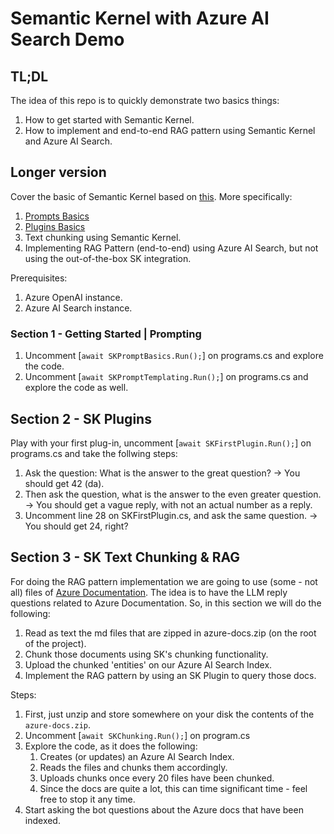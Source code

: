 # Semantic Kernel with Azure AI Search Demo

## TL;DL

The idea of this repo is to quickly demonstrate two basics things:

1. How to get started with Semantic Kernel.
2. How to implement and end-to-end RAG pattern using Semantic Kernel and Azure AI Search.

## Longer version

Cover the basic of Semantic Kernel based on [this](https://learn.microsoft.com/en-us/semantic-kernel/overview/?tabs=Csharp).
More specifically:

1. [Prompts Basics](https://learn.microsoft.com/en-us/semantic-kernel/prompts/)
2. [Plugins Basics](https://learn.microsoft.com/en-us/semantic-kernel/agents/plugins/?tabs=Csharp)
3. Text chunking using Semantic Kernel.
4. Implementing RAG Pattern (end-to-end) using Azure AI Search, but not using the out-of-the-box SK integration.

Prerequisites:

1. Azure OpenAI instance.
2. Azure AI Search instance.

### Section 1 - Getting Started | Prompting

1. Uncomment [`await SKPromptBasics.Run();`] on programs.cs and explore the code.
2. Uncomment [`await SKPromptTemplating.Run();`] on programs.cs and explore the code as well.

## Section 2 - SK Plugins

Play with your first plug-in, uncomment [`await SKFirstPlugin.Run();`] on programs.cs and take the follwing steps:

1. Ask the question: What is the answer to the great question? -> You should get 42 (da).
2. Then ask the question, what is the answer to the even greater question. -> You should get a vague reply, with not an actual number as a reply.
3. Uncomment line 28 on SKFirstPlugin.cs, and ask the same question. -> You should get 24, right?

## Section 3 - SK Text Chunking & RAG

For doing the RAG pattern implementation we are going to use (some - not all) files of [Azure Documentation](https://github.com/MicrosoftDocs/azure-docs/archive/refs/heads/main.zip). The idea is to have the LLM reply questions related to Azure Documentation.
So, in this section we will do the following:

1. Read as text the md files that are zipped in azure-docs.zip (on the root of the project).
2. Chunk those documents using SK's chunking functionality.
3. Upload the chunked 'entities' on our Azure AI Search Index.
4. Implement the RAG pattern by using an SK Plugin to query those docs.

Steps:

1. First, just unzip and store somewhere on your disk the contents of the `azure-docs.zip`.
2. Uncomment [`await SKChunking.Run();`] on program.cs
3. Explore the code, as it does the following:
    1. Creates (or updates) an Azure AI Search Index.
    2. Reads the files and chunks them accordingly.
    3. Uploads chunks once every 20 files have been chunked.
    4. Since the docs are quite a lot, this can time significant time - feel free to stop it any time.
4. Start asking the bot questions about the Azure docs that have been indexed.
